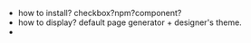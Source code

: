 * how to install? checkbox?npm?component?
* how to display? default page generator + designer's theme.
* 
